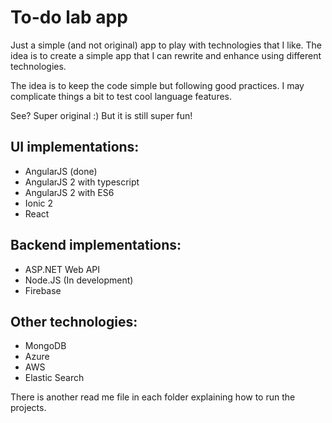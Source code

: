 # To-do lab app

Just a simple (and not original) app to play with technologies that I like.
The idea is to create a simple app that I can rewrite and enhance using different technologies.

The idea is to keep the code simple but following good practices.
I may complicate things a bit to test cool language features.

See? Super original :) But it is still super fun!

## UI implementations:
- AngularJS (done)
- AngularJS 2 with typescript
- AngularJS 2 with ES6
- Ionic 2
- React

## Backend implementations:
- ASP.NET Web API
- Node.JS (In development)
- Firebase

## Other technologies:
- MongoDB
- Azure
- AWS
- Elastic Search

There is another read me file in each folder explaining how to run the projects.